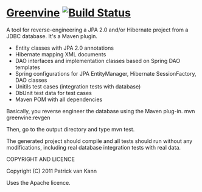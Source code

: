 [Greenvine](http://eusa.github.com/greenvine/index.html) [![Build Status](https://secure.travis-ci.org/eusa/greenvine.png)](http://travis-ci.org/eusa/greenvine)
==========
A tool for reverse-engineering a JPA 2.0 and/or Hibernate project from a JDBC database. It's a Maven plugin.

 - Entity classes with JPA 2.0 annotations
 - Hibernate mapping XML documents
 - DAO interfaces and implementation classes based on Spring DAO templates
 - Spring configurations for JPA EntityManager, Hibernate SessionFactory, DAO classes
 - Unitils test cases (integration tests with database)
 - DbUnit test data for test cases
 - Maven POM with all dependencies
 
Basically, you reverse engineer the database using the Maven plug-in.
mvn greenvine:revgen

Then, go to the output directory and type mvn test.

The generated project should compile and all tests should run without any modifications, including real database integration tests with real data.

COPYRIGHT AND LICENCE

Copyright (C) 2011 Patrick van Kann

Uses the Apache licence.
